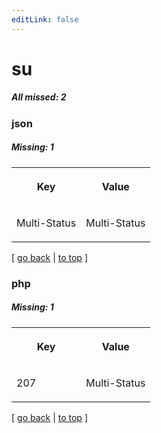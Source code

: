 ```yaml
---
editLink: false
---
```


# su

##### All missed: 2


### json

##### Missing: 1

<table width="100%">
<tr><th width="50%">

Key

</th><th width="50%">

Value

</th></tr>
<tr><td width="50%">

Multi-Status

</td><td width="50%">

Multi-Status

</td></tr>
</table>

[ [go back](../status.md) | [to top](#) ]



### php

##### Missing: 1

<table width="100%">
<tr><th width="50%">

Key

</th><th width="50%">

Value

</th></tr>
<tr><td width="50%">

207

</td><td width="50%">

Multi-Status

</td></tr>
</table>

[ [go back](../status.md) | [to top](#) ]

